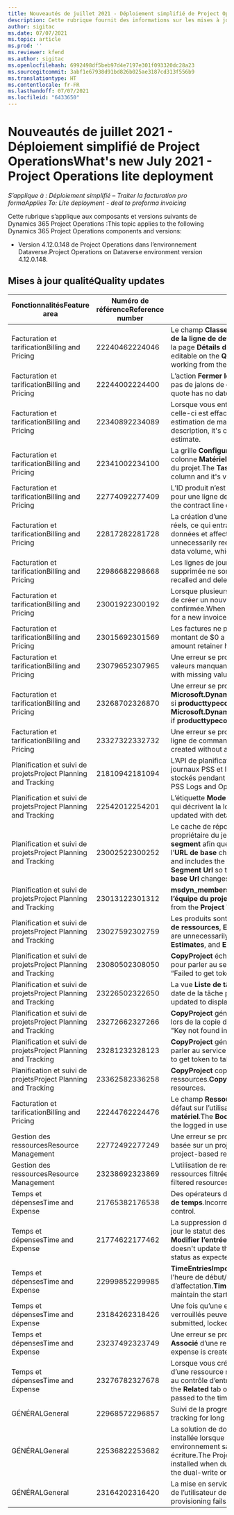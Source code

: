 ```yaml
---
title: Nouveautés de juillet 2021 - Déploiement simplifié de Project Operations
description: Cette rubrique fournit des informations sur les mises à jour de qualité disponibles dans la version de juillet 2021 du déploiement simplifié de Project Operations.
author: sigitac
ms.date: 07/07/2021
ms.topic: article
ms.prod: ''
ms.reviewer: kfend
ms.author: sigitac
ms.openlocfilehash: 6992498df5beb97d4e7197e301f093320dc28a23
ms.sourcegitcommit: 3abf1e67938d91bd826b025ae3187cd313f556b9
ms.translationtype: HT
ms.contentlocale: fr-FR
ms.lasthandoff: 07/07/2021
ms.locfileid: "6433650"
---
```

# <a name="whats-new-july-2021---project-operations-lite-deployment"></a><span data-ttu-id="5ce25-103">Nouveautés de juillet 2021 - Déploiement simplifié de Project Operations</span><span class="sxs-lookup"><span data-stu-id="5ce25-103">What's new July 2021 - Project Operations lite deployment</span></span>

<span data-ttu-id="5ce25-104">_S’applique à : Déploiement simplifié – Traiter la facturation pro forma_</span><span class="sxs-lookup"><span data-stu-id="5ce25-104">_Applies To: Lite deployment - deal to proforma invoicing_</span></span>

<span data-ttu-id="5ce25-105">Cette rubrique s’applique aux composants et versions suivants de Dynamics 365 Project Operations :</span><span class="sxs-lookup"><span data-stu-id="5ce25-105">This topic applies to the following Dynamics 365 Project Operations components and versions:</span></span>

  - <span data-ttu-id="5ce25-106">Version 4.12.0.148 de Project Operations dans l’environnement Dataverse.</span><span class="sxs-lookup"><span data-stu-id="5ce25-106">Project Operations on Dataverse environment version 4.12.0.148.</span></span>

## <a name="quality-updates"></a><span data-ttu-id="5ce25-107">Mises à jour qualité</span><span class="sxs-lookup"><span data-stu-id="5ce25-107">Quality updates</span></span>
| <span data-ttu-id="5ce25-108">**Fonctionnalités**</span><span class="sxs-lookup"><span data-stu-id="5ce25-108">**Feature area**</span></span>              | <span data-ttu-id="5ce25-109">**Numéro de référence**</span><span class="sxs-lookup"><span data-stu-id="5ce25-109">**Reference number**</span></span> | <span data-ttu-id="5ce25-110">**Mise à jour qualité**</span><span class="sxs-lookup"><span data-stu-id="5ce25-110">**Quality update**</span></span>                                                                                                                                                                                             |
|-------------------------------|----------------------|----------------------------------------------------------------------------------------------------------------------------------------------------------------------------------------------------------------|
| <span data-ttu-id="5ce25-111">Facturation et tarification</span><span class="sxs-lookup"><span data-stu-id="5ce25-111">Billing and Pricing</span></span>           | <span data-ttu-id="5ce25-112">2224046</span><span class="sxs-lookup"><span data-stu-id="5ce25-112">2224046</span></span>              | <span data-ttu-id="5ce25-113">Le champ **Classe de transaction** est modifiable dans l’onglet **Détails de la ligne de devis**, mais est verrouillé si vous travaillez à partir de la page **Détails de la ligne de devis**.</span><span class="sxs-lookup"><span data-stu-id="5ce25-113">The **Transaction Class** field is editable on the **Quote Line Details** tab, but is locked if you are working from the **Quote Line Details** page.</span></span>                                                                     |
| <span data-ttu-id="5ce25-114">Facturation et tarification</span><span class="sxs-lookup"><span data-stu-id="5ce25-114">Billing and Pricing</span></span>           | <span data-ttu-id="5ce25-115">2224400</span><span class="sxs-lookup"><span data-stu-id="5ce25-115">2224400</span></span>              | <span data-ttu-id="5ce25-116">L’action **Fermer le devis comme conclu** échoue lorsqu’un devis n’a pas de jalons de date.</span><span class="sxs-lookup"><span data-stu-id="5ce25-116">The **Close Quote As Won** action fails when a quote has no date milestones.</span></span>                                                                                                                                    |
| <span data-ttu-id="5ce25-117">Facturation et tarification</span><span class="sxs-lookup"><span data-stu-id="5ce25-117">Billing and Pricing</span></span>           | <span data-ttu-id="5ce25-118">2234089</span><span class="sxs-lookup"><span data-stu-id="5ce25-118">2234089</span></span>              | <span data-ttu-id="5ce25-119">Lorsque vous entrez manuellement une description de produit, celle-ci est effacée une fois que vous entrez une quantité pour une estimation de matériel.</span><span class="sxs-lookup"><span data-stu-id="5ce25-119">When you manually enter a product description, it's cleared after you enter a quantity for a material estimate.</span></span>                                                                                                                         |
| <span data-ttu-id="5ce25-120">Facturation et tarification</span><span class="sxs-lookup"><span data-stu-id="5ce25-120">Billing and Pricing</span></span>           | <span data-ttu-id="5ce25-121">2234100</span><span class="sxs-lookup"><span data-stu-id="5ce25-121">2234100</span></span>              | <span data-ttu-id="5ce25-122">La grille **Configuration de la facturation de tâches** n’inclut pas la colonne **Matériel** et sa valeur dans l’onglet **Facturation de tâches** du projet.</span><span class="sxs-lookup"><span data-stu-id="5ce25-122">The **Task Billing Setup** grid doesn't include the **Material** column and it's value on the **Task Billing** tab of the project.</span></span>                                                                                                       |
| <span data-ttu-id="5ce25-123">Facturation et tarification</span><span class="sxs-lookup"><span data-stu-id="5ce25-123">Billing and Pricing</span></span>           | <span data-ttu-id="5ce25-124">2277409</span><span class="sxs-lookup"><span data-stu-id="5ce25-124">2277409</span></span>              | <span data-ttu-id="5ce25-125">L’ID produit n’est pas disponible dans le détail de la ligne de contrat pour une ligne de type de matériel.</span><span class="sxs-lookup"><span data-stu-id="5ce25-125">The product ID isn't available on the contract line detail for a material type line.</span></span>                                                                                                                                        |
| <span data-ttu-id="5ce25-126">Facturation et tarification</span><span class="sxs-lookup"><span data-stu-id="5ce25-126">Billing and Pricing</span></span>           | <span data-ttu-id="5ce25-127">2281728</span><span class="sxs-lookup"><span data-stu-id="5ce25-127">2281728</span></span>              | <span data-ttu-id="5ce25-128">La création d’une ligne de contrat réévalue inutilement les chiffres réels, ce qui entraîne des augmentations significatives du volume de données et affecte les performances.</span><span class="sxs-lookup"><span data-stu-id="5ce25-128">Creating a contract line unnecessarily reevaluates actuals causing significant increases in data volume, which impacts performance.</span></span>                                                                                |
| <span data-ttu-id="5ce25-129">Facturation et tarification</span><span class="sxs-lookup"><span data-stu-id="5ce25-129">Billing and Pricing</span></span>           | <span data-ttu-id="5ce25-130">2298668</span><span class="sxs-lookup"><span data-stu-id="5ce25-130">2298668</span></span>              | <span data-ttu-id="5ce25-131">Les lignes de journal associées à une dépense rappelée et supprimée ne sont pas supprimées.</span><span class="sxs-lookup"><span data-stu-id="5ce25-131">Journal lines associated to a recalled and deleted expense aren't removed.</span></span>                                                                                                                                     |
| <span data-ttu-id="5ce25-132">Facturation et tarification</span><span class="sxs-lookup"><span data-stu-id="5ce25-132">Billing and Pricing</span></span>           | <span data-ttu-id="5ce25-133">2300192</span><span class="sxs-lookup"><span data-stu-id="5ce25-133">2300192</span></span>              | <span data-ttu-id="5ce25-134">Lorsque plusieurs utilisateurs modifient une facture, il est possible de créer un nouveau détail de ligne de facture dans une facture confirmée.</span><span class="sxs-lookup"><span data-stu-id="5ce25-134">When multiple users are editing an invoice, it's possible for a new invoice line detail to be created on a confirmed invoice.</span></span>                                                                                   |
| <span data-ttu-id="5ce25-135">Facturation et tarification</span><span class="sxs-lookup"><span data-stu-id="5ce25-135">Billing and Pricing</span></span>           | <span data-ttu-id="5ce25-136">2301569</span><span class="sxs-lookup"><span data-stu-id="5ce25-136">2301569</span></span>              | <span data-ttu-id="5ce25-137">Les factures ne peuvent pas être corrigées si une provision d’un montant de \$0 a été appliquée.</span><span class="sxs-lookup"><span data-stu-id="5ce25-137">Invoices can't be corrected if a \$0 amount retainer has been applied.</span></span>                                                                                                                                        |
| <span data-ttu-id="5ce25-138">Facturation et tarification</span><span class="sxs-lookup"><span data-stu-id="5ce25-138">Billing and Pricing</span></span>           | <span data-ttu-id="5ce25-139">2307965</span><span class="sxs-lookup"><span data-stu-id="5ce25-139">2307965</span></span>              | <span data-ttu-id="5ce25-140">Une erreur se produit si un prix de catégorie est créé avec des valeurs manquantes.</span><span class="sxs-lookup"><span data-stu-id="5ce25-140">An error occurs if a category price is created with missing values.</span></span>                                                                                                                           |
| <span data-ttu-id="5ce25-141">Facturation et tarification</span><span class="sxs-lookup"><span data-stu-id="5ce25-141">Billing and Pricing</span></span>           | <span data-ttu-id="5ce25-142">2326870</span><span class="sxs-lookup"><span data-stu-id="5ce25-142">2326870</span></span>              | <span data-ttu-id="5ce25-143">Une erreur se produit dans **Microsoft.Dynamics.ProjectService.Plugins.PostInvoiceLineDelete** si **producttypecode** a la valeur null.</span><span class="sxs-lookup"><span data-stu-id="5ce25-143">An error occurs in **Microsoft.Dynamics.ProjectService.Plugins.PostInvoiceLineDelete** if **producttypecode** is null.</span></span>                                                                            |
| <span data-ttu-id="5ce25-144">Facturation et tarification</span><span class="sxs-lookup"><span data-stu-id="5ce25-144">Billing and Pricing</span></span>           | <span data-ttu-id="5ce25-145">2332732</span><span class="sxs-lookup"><span data-stu-id="5ce25-145">2332732</span></span>              | <span data-ttu-id="5ce25-146">Une erreur se produit si un jalon de ligne de contrat est créé sans ligne de commande.</span><span class="sxs-lookup"><span data-stu-id="5ce25-146">An error occurs if a contract line milestone is created without an order line.</span></span>                                                                                                                |
| <span data-ttu-id="5ce25-147">Planification et suivi de projets</span><span class="sxs-lookup"><span data-stu-id="5ce25-147">Project Planning and Tracking</span></span> | <span data-ttu-id="5ce25-148">2181094</span><span class="sxs-lookup"><span data-stu-id="5ce25-148">2181094</span></span>              | <span data-ttu-id="5ce25-149">L’API de planification de projets prend désormais en charge les journaux PSS et les journaux d’ensembles d’opérations qui sont stockés pendant 90 jours.</span><span class="sxs-lookup"><span data-stu-id="5ce25-149">The Project Scheduling API now supports PSS Logs and Operation Set Logs which are stored for 90 days.</span></span>                                                                                                                  |
| <span data-ttu-id="5ce25-150">Planification et suivi de projets</span><span class="sxs-lookup"><span data-stu-id="5ce25-150">Project Planning and Tracking</span></span> | <span data-ttu-id="5ce25-151">2254201</span><span class="sxs-lookup"><span data-stu-id="5ce25-151">2254201</span></span>              | <span data-ttu-id="5ce25-152">L’étiquette **Mode de planification** est mise à jour avec des détails qui décrivent la logique par défaut.</span><span class="sxs-lookup"><span data-stu-id="5ce25-152">The **Schedule Mode** label is updated with details that describe the defaulting logic.</span></span>                                                                                                                                      |
| <span data-ttu-id="5ce25-153">Planification et suivi de projets</span><span class="sxs-lookup"><span data-stu-id="5ce25-153">Project Planning and Tracking</span></span> | <span data-ttu-id="5ce25-154">2300252</span><span class="sxs-lookup"><span data-stu-id="5ce25-154">2300252</span></span>              | <span data-ttu-id="5ce25-155">Le cache de réponse **openProject** est mis à jour et inclut le propriétaire du jeton dans la clé du cache, l’**URL de base** et l’**URL du segment** afin que l’**URL de demande** puisse toujours être recréée si l’**URL de base** change.</span><span class="sxs-lookup"><span data-stu-id="5ce25-155">The **openProject** response cache is updated and includes the token owner in the cache key, **base Url**, and **Segment Url** so that **Request Url** can always be re-created if the **base Url** changes.</span></span> |
| <span data-ttu-id="5ce25-156">Planification et suivi de projets</span><span class="sxs-lookup"><span data-stu-id="5ce25-156">Project Planning and Tracking</span></span> | <span data-ttu-id="5ce25-157">2301312</span><span class="sxs-lookup"><span data-stu-id="5ce25-157">2301312</span></span>              | <span data-ttu-id="5ce25-158">**msdyn_membershipstatus** a été supprimé de la vue **Membre de l’équipe du projet**.</span><span class="sxs-lookup"><span data-stu-id="5ce25-158">**msdyn_membershipstatus** has been removed from the **Project Team Member** view.</span></span>                                                                                                                                        |
| <span data-ttu-id="5ce25-159">Planification et suivi de projets</span><span class="sxs-lookup"><span data-stu-id="5ce25-159">Project Planning and Tracking</span></span> | <span data-ttu-id="5ce25-160">2302759</span><span class="sxs-lookup"><span data-stu-id="5ce25-160">2302759</span></span>              | <span data-ttu-id="5ce25-161">Les produits sont extraits inutilement dans les onglets **Affectations de ressources**, **Estimations** et **Estimations des dépenses**.</span><span class="sxs-lookup"><span data-stu-id="5ce25-161">Products are unnecessarily fetched on the **Resource Assignments**, **Estimates**, and **Expense Estimates** tabs.</span></span>                                                                                                        |
| <span data-ttu-id="5ce25-162">Planification et suivi de projets</span><span class="sxs-lookup"><span data-stu-id="5ce25-162">Project Planning and Tracking</span></span> | <span data-ttu-id="5ce25-163">2308050</span><span class="sxs-lookup"><span data-stu-id="5ce25-163">2308050</span></span>              | <span data-ttu-id="5ce25-164">**CopyProject** échoue avec l’erreur, « Impossible d’obtenir le jeton pour parler au service distant ».</span><span class="sxs-lookup"><span data-stu-id="5ce25-164">**CopyProject** fails with the error, “Failed to get token to talk to remote service”.</span></span>                                                                                                                           |
| <span data-ttu-id="5ce25-165">Planification et suivi de projets</span><span class="sxs-lookup"><span data-stu-id="5ce25-165">Project Planning and Tracking</span></span> | <span data-ttu-id="5ce25-166">2322650</span><span class="sxs-lookup"><span data-stu-id="5ce25-166">2322650</span></span>              | <span data-ttu-id="5ce25-167">La vue **Liste de tâches du projet** a été mise à jour pour afficher la date de la tâche par défaut.</span><span class="sxs-lookup"><span data-stu-id="5ce25-167">The **Project Task List** view has been updated to display the date of the task by default.</span></span>                                                                                                            |
| <span data-ttu-id="5ce25-168">Planification et suivi de projets</span><span class="sxs-lookup"><span data-stu-id="5ce25-168">Project Planning and Tracking</span></span> | <span data-ttu-id="5ce25-169">2327266</span><span class="sxs-lookup"><span data-stu-id="5ce25-169">2327266</span></span>              | <span data-ttu-id="5ce25-170">**CopyProject** génère l’erreur « Clé introuvable dans le dictionnaire » lors de la copie des estimations.</span><span class="sxs-lookup"><span data-stu-id="5ce25-170">**CopyProject** generates the error, "Key not found in dictionary" when copying estimates.</span></span>                                                                                                      |
| <span data-ttu-id="5ce25-171">Planification et suivi de projets</span><span class="sxs-lookup"><span data-stu-id="5ce25-171">Project Planning and Tracking</span></span> | <span data-ttu-id="5ce25-172">2328123</span><span class="sxs-lookup"><span data-stu-id="5ce25-172">2328123</span></span>              | <span data-ttu-id="5ce25-173">**CopyProject** génère l’erreur, « Impossible d’obtenir le jeton pour parler au service distant ».</span><span class="sxs-lookup"><span data-stu-id="5ce25-173">**CopyProject** generates the error, "Failed to get token to talk to remote service".</span></span>                                                                                                                          |
| <span data-ttu-id="5ce25-174">Planification et suivi de projets</span><span class="sxs-lookup"><span data-stu-id="5ce25-174">Project Planning and Tracking</span></span> | <span data-ttu-id="5ce25-175">2336258</span><span class="sxs-lookup"><span data-stu-id="5ce25-175">2336258</span></span>              | <span data-ttu-id="5ce25-176">**CopyProject** copie de manière incorrecte les noms de poste des ressources.</span><span class="sxs-lookup"><span data-stu-id="5ce25-176">**CopyProject** incorrectly copies the position names of resources.</span></span>                                                                                                                                                 |
| <span data-ttu-id="5ce25-177">Facturation et tarification</span><span class="sxs-lookup"><span data-stu-id="5ce25-177">Billing and Pricing</span></span>           | <span data-ttu-id="5ce25-178">2224476</span><span class="sxs-lookup"><span data-stu-id="5ce25-178">2224476</span></span>              | <span data-ttu-id="5ce25-179">Le champ **Ressource réservable** n’est pas correctement défini par défaut sur l’utilisateur connecté dans la page **Utilisation de matériel**.</span><span class="sxs-lookup"><span data-stu-id="5ce25-179">The **Bookable Resource** field doesn't correctly default to the logged in user on the **Material Usage** page.</span></span>                                                                                                            |
| <span data-ttu-id="5ce25-180">Gestion des ressources</span><span class="sxs-lookup"><span data-stu-id="5ce25-180">Resource Management</span></span>           | <span data-ttu-id="5ce25-181">2277249</span><span class="sxs-lookup"><span data-stu-id="5ce25-181">2277249</span></span>              | <span data-ttu-id="5ce25-182">Une erreur se produit lorsqu’une ressource requise qui n’est pas basée sur un projet est mise à jour.</span><span class="sxs-lookup"><span data-stu-id="5ce25-182">An error occurs when a non-project-based resource requirement is updated.</span></span>                                                                                                            |
| <span data-ttu-id="5ce25-183">Gestion des ressources</span><span class="sxs-lookup"><span data-stu-id="5ce25-183">Resource Management</span></span>           | <span data-ttu-id="5ce25-184">2323869</span><span class="sxs-lookup"><span data-stu-id="5ce25-184">2323869</span></span>              | <span data-ttu-id="5ce25-185">L’utilisation de ressources ne reconnaît pas correctement les ressources filtrées.</span><span class="sxs-lookup"><span data-stu-id="5ce25-185">Resource utilization doesn't correctly recognize filtered resources.</span></span>                                                                                                                                             |
| <span data-ttu-id="5ce25-186">Temps et dépenses</span><span class="sxs-lookup"><span data-stu-id="5ce25-186">Time and Expense</span></span>              | <span data-ttu-id="5ce25-187">2176538</span><span class="sxs-lookup"><span data-stu-id="5ce25-187">2176538</span></span>              | <span data-ttu-id="5ce25-188">Des opérateurs de filtre incorrects sont appliqués au contrôle **Entrée de temps**.</span><span class="sxs-lookup"><span data-stu-id="5ce25-188">Incorrect filter operators are applied to the **Time Entry** control.</span></span>                                                                                                                                                   |
| <span data-ttu-id="5ce25-189">Temps et dépenses</span><span class="sxs-lookup"><span data-stu-id="5ce25-189">Time and Expense</span></span>              | <span data-ttu-id="5ce25-190">2177462</span><span class="sxs-lookup"><span data-stu-id="5ce25-190">2177462</span></span>              | <span data-ttu-id="5ce25-191">La suppression d’une entrée de temps dans la grille ne met pas à jour le statut des boutons **Soumettre**, **Rappeler**, **Supprimer** et **Modifier l’entrée** comme prévu.</span><span class="sxs-lookup"><span data-stu-id="5ce25-191">Deleting a time entry in the grid doesn't update the **Submit**, **Recall**, **Delete**, and **Edit Entry** button status as expected.</span></span>                                                                                        |
| <span data-ttu-id="5ce25-192">Temps et dépenses</span><span class="sxs-lookup"><span data-stu-id="5ce25-192">Time and Expense</span></span>              | <span data-ttu-id="5ce25-193">2299985</span><span class="sxs-lookup"><span data-stu-id="5ce25-193">2299985</span></span>              | <span data-ttu-id="5ce25-194">**TimeEntriesImportFromResourceAssignment** ne maintient pas l’heure de début/fin des contours d’affectation.</span><span class="sxs-lookup"><span data-stu-id="5ce25-194">**TimeEntriesImportFromResourceAssignment** doesn't maintain the start/end time from the assignment contours.</span></span>                                                                                                  |
| <span data-ttu-id="5ce25-195">Temps et dépenses</span><span class="sxs-lookup"><span data-stu-id="5ce25-195">Time and Expense</span></span>              | <span data-ttu-id="5ce25-196">2318426</span><span class="sxs-lookup"><span data-stu-id="5ce25-196">2318426</span></span>              | <span data-ttu-id="5ce25-197">Une fois qu’une entrée de temps est envoyée, les champs verrouillés peuvent toujours être modifiés.</span><span class="sxs-lookup"><span data-stu-id="5ce25-197">After a time entry is submitted, locked fields can still be edited.</span></span>                                                                                                                                   |
| <span data-ttu-id="5ce25-198">Temps et dépenses</span><span class="sxs-lookup"><span data-stu-id="5ce25-198">Time and Expense</span></span>              | <span data-ttu-id="5ce25-199">2323749</span><span class="sxs-lookup"><span data-stu-id="5ce25-199">2323749</span></span>              | <span data-ttu-id="5ce25-200">Une erreur se produit lorsqu’une dépense est créée dans l’onglet **Associé** d’une ressource réservable.</span><span class="sxs-lookup"><span data-stu-id="5ce25-200">An error occurs when an expense is created from the **Related** tab of a bookable resource.</span></span>                                                                                                      |
| <span data-ttu-id="5ce25-201">Temps et dépenses</span><span class="sxs-lookup"><span data-stu-id="5ce25-201">Time and Expense</span></span>              | <span data-ttu-id="5ce25-202">2327678</span><span class="sxs-lookup"><span data-stu-id="5ce25-202">2327678</span></span>              | <span data-ttu-id="5ce25-203">Lorsque vous créez une entrée de temps dans l’onglet **Associé** d’une ressource réservable, la ressource parent n’est pas transmise au contrôle d’entrée de temps.</span><span class="sxs-lookup"><span data-stu-id="5ce25-203">When you create a time entry from the **Related** tab of a bookable resource, the parent resource isn't passed to the time entry control.</span></span>                                                                            |
| <span data-ttu-id="5ce25-204">GÉNÉRAL</span><span class="sxs-lookup"><span data-stu-id="5ce25-204">General</span></span>                       | <span data-ttu-id="5ce25-205">2296857</span><span class="sxs-lookup"><span data-stu-id="5ce25-205">2296857</span></span>              | <span data-ttu-id="5ce25-206">Suivi de la progression pour les tâches de longue durée.</span><span class="sxs-lookup"><span data-stu-id="5ce25-206">Progress tracking for long running jobs.</span></span>                                                                                                                                                                        |
| <span data-ttu-id="5ce25-207">GÉNÉRAL</span><span class="sxs-lookup"><span data-stu-id="5ce25-207">General</span></span>                       | <span data-ttu-id="5ce25-208">2253682</span><span class="sxs-lookup"><span data-stu-id="5ce25-208">2253682</span></span>              | <span data-ttu-id="5ce25-209">La solution de double écriture de Project Operations ne doit pas être installée lorsque le noyau de double écriture est installée dans un environnement sans la solution d’orchestration de la double écriture.</span><span class="sxs-lookup"><span data-stu-id="5ce25-209">The Project Operations dual-write solution shouldn't be installed when dual-write core is installed in an environment without the dual-write orchestration solution.</span></span>                                                |
| <span data-ttu-id="5ce25-210">GÉNÉRAL</span><span class="sxs-lookup"><span data-stu-id="5ce25-210">General</span></span>                       | <span data-ttu-id="5ce25-211">2316420</span><span class="sxs-lookup"><span data-stu-id="5ce25-211">2316420</span></span>              | <span data-ttu-id="5ce25-212">La mise en service du noyau de Project Service échoue si la division de l’utilisateur de l’application est modifiée.</span><span class="sxs-lookup"><span data-stu-id="5ce25-212">Project service core provisioning fails if the application user’s business unit is changed.</span></span>                                                                                                                     |
